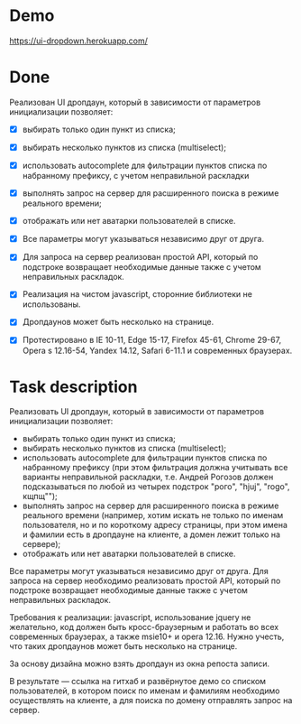 # Demo
https://ui-dropdown.herokuapp.com/

# Done
Реализован UI дропдаун, который в зависимости от параметров инициализации позволяет:
- [x] выбирать только один пункт из списка;
- [x] выбирать несколько пунктов из списка (multiselect);
- [x] использовать autocomplete для фильтрации пунктов списка по набранному префиксу, с учетом неправильной раскладки
- [x] выполнять запрос на сервер для расширенного поиска в режиме реального времени;
- [x] отображать или нет аватарки пользователей в списке. 


- [x] Все параметры могут указываться независимо друг от друга.
- [x] Для запроса на сервер реализован простой API, который по подстроке возвращает необходимые данные также с учетом неправильных раскладок.
- [x] Реализация на чистом javascript, сторонние библиотеки не использованы.
- [x] Дропдаунов может быть несколько на странице.
- [x] Протестировано в IE 10-11, Edge 15-17, Firefox 45-61, Chrome 29-67, Opera s 12.16-54, Yandex 14.12, Safari 6-11.1 и современных браузерах.


# Task description

Реализовать UI дропдаун, который в зависимости от параметров инициализации позволяет:
- выбирать только один пункт из списка;
- выбирать несколько пунктов из списка (multiselect);
- использовать autocomplete для фильтрации пунктов списка по набранному префиксу (при этом фильтрация должна учитывать все варианты неправильной раскладки, т.е. Андрей Рогозов должен подсказываться по любой из четырех подстрок "рого", "hjuj", "rogo", кщпщ"");
- выполнять запрос на сервер для расширенного поиска в режиме реального времени (например, хотим искать не только по именам пользователя, но и по короткому адресу страницы, при этом имена и фамилии есть в дропдауне на клиенте, а домен лежит только на сервере);
- отображать или нет аватарки пользователей в списке.

Все параметры могут указываться независимо друг от друга.
Для запроса на сервер необходимо реализовать простой API, который по подстроке возвращает необходимые данные также с учетом неправильных раскладок.

Требования к реализации: javascript, использование jquery не желательно, код должен быть кросс-браузерным и работать во всех современных браузерах, а также msie10+ и opera 12.16.
Нужно учесть, что таких дропдаунов может быть несколько на странице.

За основу дизайна можно взять дропдаун из окна репоста записи.

В результате — ссылка на гитхаб и развёрнутое демо со списком пользователей, в котором поиск по именам и фамилиям необходимо осуществлять на клиенте, а для поиска по домену отправлять запрос на сервер.